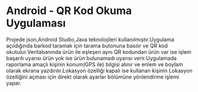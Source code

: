 ﻿# Android - QR Kod Okuma Uygulaması 


Projede json,Android Studio,Java teknolojileri kullanılmıştır.Uygulama açıldığında barkod taramak için tarama butonuna basılır ve QR kod okutulur.Veritabanında ürün ile eşleşen aynı QR kodundan ürün var ise işlem başarılı uyarısı ürün yok ise ürün bulunamadı uyarısı verir.Uygulamada raporlama amaçlı kişinin konum(GPS ile) bilgisi alınır ve enlem ve boylam olarak ekrana yazdırılır.Lokasyon özelliği kapalı ise kullanan kişinin Lokasyon özelliğini açması için direkt olarak ayarlar bölümüne yönlendirme işlemi yapar.
